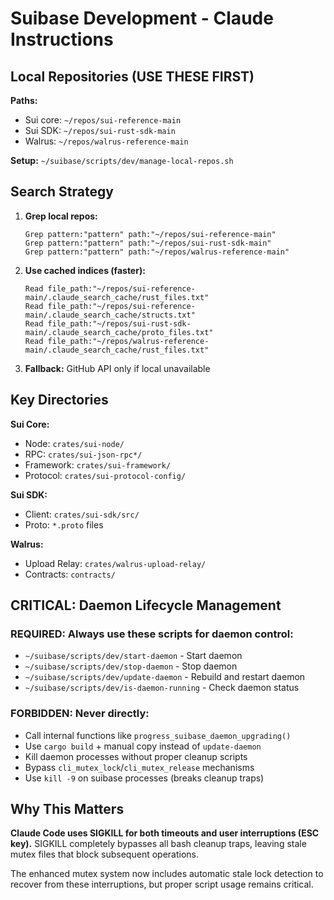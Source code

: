 # Suibase Development - Claude Instructions

## Local Repositories (USE THESE FIRST)

**Paths:**
- Sui core: `~/repos/sui-reference-main`
- Sui SDK: `~/repos/sui-rust-sdk-main`
- Walrus: `~/repos/walrus-reference-main`

**Setup:** `~/suibase/scripts/dev/manage-local-repos.sh`

## Search Strategy

1. **Grep local repos:**
   ```
   Grep pattern:"pattern" path:"~/repos/sui-reference-main"
   Grep pattern:"pattern" path:"~/repos/sui-rust-sdk-main"
   Grep pattern:"pattern" path:"~/repos/walrus-reference-main"
   ```

2. **Use cached indices (faster):**
   ```
   Read file_path:"~/repos/sui-reference-main/.claude_search_cache/rust_files.txt"
   Read file_path:"~/repos/sui-reference-main/.claude_search_cache/structs.txt"
   Read file_path:"~/repos/sui-rust-sdk-main/.claude_search_cache/proto_files.txt"
   Read file_path:"~/repos/walrus-reference-main/.claude_search_cache/rust_files.txt"
   ```

3. **Fallback:** GitHub API only if local unavailable

## Key Directories

**Sui Core:**
- Node: `crates/sui-node/`
- RPC: `crates/sui-json-rpc*/`
- Framework: `crates/sui-framework/`
- Protocol: `crates/sui-protocol-config/`

**Sui SDK:**
- Client: `crates/sui-sdk/src/`
- Proto: `*.proto` files

**Walrus:**
- Upload Relay: `crates/walrus-upload-relay/`
- Contracts: `contracts/`

## CRITICAL: Daemon Lifecycle Management

### REQUIRED: Always use these scripts for daemon control:
- `~/suibase/scripts/dev/start-daemon` - Start daemon
- `~/suibase/scripts/dev/stop-daemon` - Stop daemon
- `~/suibase/scripts/dev/update-daemon` - Rebuild and restart daemon
- `~/suibase/scripts/dev/is-daemon-running` - Check daemon status

### FORBIDDEN: Never directly:
- Call internal functions like `progress_suibase_daemon_upgrading()`
- Use `cargo build` + manual copy instead of `update-daemon`
- Kill daemon processes without proper cleanup scripts
- Bypass `cli_mutex_lock`/`cli_mutex_release` mechanisms
- Use `kill -9` on suibase processes (breaks cleanup traps)

## Why This Matters

**Claude Code uses SIGKILL for both timeouts and user interruptions (ESC key).** SIGKILL completely bypasses all bash cleanup traps, leaving stale mutex files that block subsequent operations.

The enhanced mutex system now includes automatic stale lock detection to recover from these interruptions, but proper script usage remains critical.